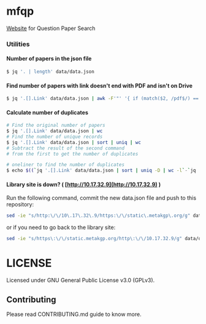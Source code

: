# mfqp
[Website](http://metakgp.github.io/mfqp/) for Question Paper Search

### Utilities

#### Number of papers in the json file

```sh
$ jq '. | length' data/data.json
```

#### Find number of papers with link doesn't end with PDF and isn't on Drive

```sh
$ jq '.[].Link' data/data.json | awk -F'"' '{ if (match($2, /pdf$/) == 0 && match($2, /drive.google.com/) == 0) { print $2 } }' | wc
```

#### Calculate number of duplicates

```sh
# Find the original number of papers
$ jq '.[].Link' data/data.json | wc
# Find the number of unique records
$ jq '.[].Link' data/data.json | sort | uniq | wc
# Subtract the result of the second command
# from the first to get the number of duplicates
```

```sh
# oneliner to find the number of duplicates
$ echo $((`jq '.[].Link' data/data.json | sort | uniq -D | wc -l`-`jq '.[].Link' data/data.json | sort | uniq -d | wc -l`))
```

#### Library site is down? ( [http://10.17.32.9](http://10.17.32.9) )

Run the following command, commit the new data.json file and
push to this repository:

```sh
sed -ie "s/http:\/\/10\.17\.32\.9/https:\/\/static\.metakgp\.org/g" data/data.json
```

or if you need to go back to the library site:

```sh
sed -ie "s/https\:\/\/static.metakgp.org/http\:\/\/10.17.32.9/g" data/data.json
```

# LICENSE
Licensed under GNU General Public License v3.0 (GPLv3).

## Contributing

Please read CONTRIBUTING.md guide to know more.